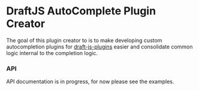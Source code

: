 # DraftJS AutoComplete Plugin Creator

The goal of this plugin creator to is to make developing custom autocompletion plugins for 
[draft-js-plugins]( https://github.com/draft-js-plugins/draft-js-plugins) easier and consolidate common 
logic internal to the completion logic.

### API

API documentation is in progress, for now please see the examples.
